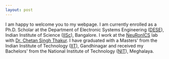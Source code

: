 ```yaml
---
layout: post
---
```

I am happy to welcome you to my webpage. I am currently enrolled as a Ph.D. Scholar at the Department of Electronic Systems Engineering ([DESE][dese]), Indian Institute of Science ([IISc][iisc]), Bangalore. I work at the [NeuRonICS][neuronics] lab with [Dr. Chetan Singh Thakur][cst]. I have graduated with a Masters' from the Indian Institute of Technology ([IIT][iitgn]), Gandhinagar and received my Bachelors' from the National Institute of Technology ([NIT][nitm]), Meghalaya.

[dese]: https://dese.iisc.ac.in/
[iisc]:   https://iisc.ac.in/
[neuronics]: https://labs.dese.iisc.ac.in/neuronics/
[cst]: https://labs.dese.iisc.ac.in/neuronics/people/
[iitgn]:https://iitgn.ac.in/
[nitm]: https://www.nitm.ac.in/